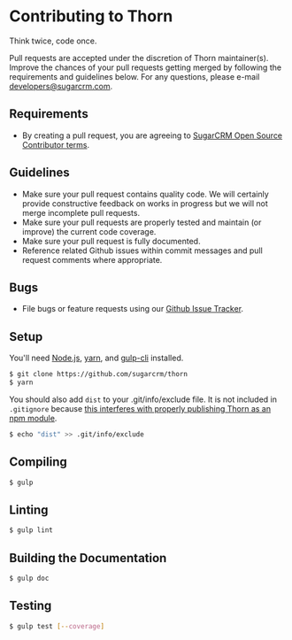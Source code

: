 # Contributing to Thorn

Think twice, code once.

Pull requests are accepted under the discretion of Thorn maintainer(s). Improve the chances of your pull requests getting merged by following the requirements and guidelines below. For any questions, please e-mail developers@sugarcrm.com.

## Requirements
- By creating a pull request, you are agreeing to [SugarCRM Open Source Contributor terms](CONTRIBUTOR_TERMS.pdf).

## Guidelines
- Make sure your pull request contains quality code. We will certainly provide constructive feedback on works in progress but we will not merge incomplete pull requests.
- Make sure your pull requests are properly tested and maintain (or improve) the current code coverage.
- Make sure your pull request is fully documented.
- Reference related Github issues within commit messages and pull request comments where appropriate.

## Bugs
- File bugs or feature requests using our [Github Issue Tracker](https://github.com/sugarcrm/thorn/issues).

## Setup

You'll need [Node.js], [yarn], and [gulp-cli] installed.

```bash
$ git clone https://github.com/sugarcrm/thorn
$ yarn
```

You should also add `dist` to your .git/info/exclude file.
It is not included in `.gitignore` because [this interferes with properly publishing Thorn as an npm module](https://docs.npmjs.com/misc/developers#keeping-files-out-of-your-package).

```bash
$ echo "dist" >> .git/info/exclude
```

## Compiling

```bash
$ gulp
```

## Linting

```bash
$ gulp lint
```

## Building the Documentation

```bash
$ gulp doc
```

## Testing

```bash
$ gulp test [--coverage]
```

[gulp-cli]: https://github.com/gulpjs/gulp-cli
[Node.js]: https://nodejs.org/
[yarn]: https://github.com/yarnpkg/yarn
